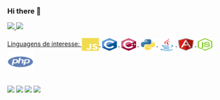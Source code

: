 ### Hi there 👋

<div>
  <a href="https://github.com/joaopaulolima-git">
  <img height="140em" src="https://github-readme-stats.vercel.app/api?username=joaopaulolima-git&show_icons=true&theme=yeblu&include_all_commits=true&count_private=true"/>
  <img height="140em" src="https://github-readme-stats.vercel.app/api/top-langs/?username=joaopaulolima-git&layout=compact&langs_count=7&theme=yeblu"/>
</div>
  
  <div style="display: inline_block"><br>
   Linguagens de interesse: 
  <img align="center" alt="Js" height="30" width="40" src="https://raw.githubusercontent.com/devicons/devicon/master/icons/javascript/javascript-plain.svg">
  <img align="center" alt="C" height="30" width="40" src="https://raw.githubusercontent.com/devicons/devicon/master/icons/c/c-original.svg">
  <img align="center" alt="C++" height="30" width="40" src="https://raw.githubusercontent.com/devicons/devicon/master/icons/cplusplus/cplusplus-original.svg">
  <img align="center" alt="Python" height="30" width="40" src="https://raw.githubusercontent.com/devicons/devicon/master/icons/python/python-original.svg">
  <img align="center" alt="Java" height="30" width="40" src="https://raw.githubusercontent.com/devicons/devicon/master/icons/java/java-original.svg">
  <img align="center" alt="AngularJs" height="30" width="40" src="https://raw.githubusercontent.com/devicons/devicon/00f02ef57fb7601fd1ddcc2fe6fe670fef3ae3e4/icons/angularjs/angularjs-original.svg">
    <img align="center" alt="NodeJs" height="30" width="40" src="https://raw.githubusercontent.com/devicons/devicon/00f02ef57fb7601fd1ddcc2fe6fe670fef3ae3e4/icons/nodejs/nodejs-original.svg">
    <img align="center" alt="php" height="50" width="60" src="https://raw.githubusercontent.com/devicons/devicon/00f02ef57fb7601fd1ddcc2fe6fe670fef3ae3e4/icons/php/php-plain.svg">
 </div>
  
  ##
  
  <div> 
  <a href="https://www.linkedin.com/in/jo%C3%A3o-paulo-lima-de-oliveira" target="_blank"><img src="https://img.shields.io/badge/YouTube-FF0000?style=for-the-badge&logo=youtube&logoColor=white" target="_blank"></a>
  <a href="" target="_blank"><img src="https://img.shields.io/badge/-Instagram-%23E4405F?style=for-the-badge&logo=instagram&logoColor=white" target="_blank"></a>
 	<a href = ""><img src="https://img.shields.io/badge/-Gmail-%23333?style=for-the-badge&logo=gmail&logoColor=white" target="_blank"></a>
  <a href="www.linkedin.com/in/joão-paulo-lima-de-oliveira" target="_blank"><img src="https://img.shields.io/badge/-LinkedIn-%230077B5?style=for-the-badge&logo=linkedin&logoColor=white" target="_blank"></a> 
      
  </div>
